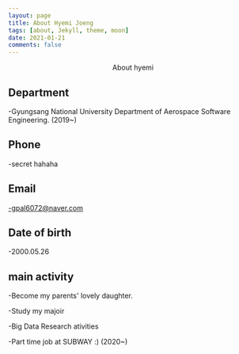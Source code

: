 ```yaml
---
layout: page
title: About Hyemi Joeng
tags: [about, Jekyll, theme, moon]
date: 2021-01-21
comments: false
---
```

    
<center>About hyemi</center>


## Department

-Gyungsang National University Department of Aerospace Software Engineering. (2019~)

## Phone

-secret hahaha

## Email

-gpal6072@naver.com

## Date of birth

-2000.05.26

## main activity

-Become my parents' lovely daughter.

-Study my majoir

-Big Data Research ativities

-Part time job at SUBWAY :) (2020~)
